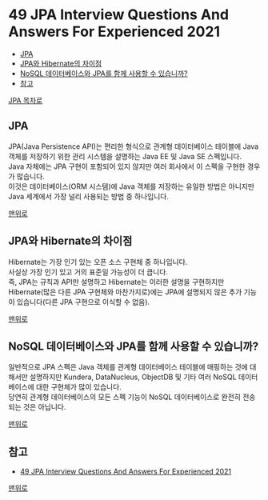 # 49 JPA Interview Questions And Answers For Experienced 2021
* [JPA]()
* [JPA와 Hibernate의 차이점]()
* [NoSQL 데이터베이스와 JPA를 함께 사용할 수 있습니까?]()
* [참고](#참고)

[JPA 목차로]()

## JPA
JPA(Java Persistence API)는 편리한 형식으로 관계형 데이터베이스 테이블에 Java 객체를 저장하기 위한 관리 시스템을 설명하는 Java EE 및 Java SE 스펙입니다.   
Java 자체에는 JPA 구현이 포함되어 있지 않지만 여러 회사에서 이 스펙을 구현한 경우가 많습니다.   
이것은 데이터베이스(ORM 시스템)에 Java 객체를 저장하는 유일한 방법은 아니지만 Java 세계에서 가장 널리 사용되는 방법 중 하나입니다.

[맨위로]()

## JPA와 Hibernate의 차이점
Hibernate는 가장 인기 있는 오픈 소스 구현체 중 하나입니다.   
사실상 가장 인기 있고 거의 표준일 가능성이 더 큽니다.    
즉, JPA는 규칙과 API만 설명하고 Hibernate는 이러한 설명을 구현하지만 Hibernate(많은 다른 JPA 구현체와 마찬가지로)에는 JPA에 설명되지 않은 추가 기능이 있습니다(다른 JPA 구현으로 이식할 수 없음).   

[맨위로]()

## NoSQL 데이터베이스와 JPA를 함께 사용할 수 있습니까?
일반적으로 JPA 스펙은 Java 객체를 관계형 데이터베이스 테이블에 매핑하는 것에 대해서만 설명하지만 Kundera, DataNucleus, ObjectDB 및 기타 여러 NoSQL 데이터베이스에 대한 구현체가 많이 있습니다.   
당연히 관계형 데이터베이스의 모든 스펙 기능이 NoSQL 데이터베이스로 완전히 전송되는 것은 아닙니다.   

[맨위로]()

## 참고
* [49 JPA Interview Questions And Answers For Experienced 2021](https://codingcompiler.com/jpa-interview-questions-answers/)

[맨위로]()
